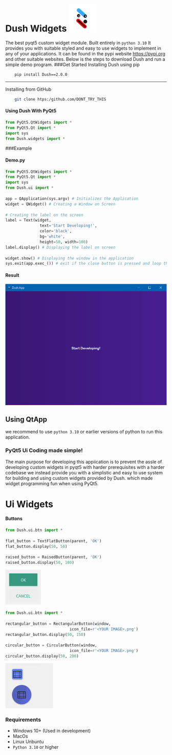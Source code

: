 # Dush Widgets  ![Dush Logo](images/Dush.png)
The best pyqt5 custom widget module. Built entirely in `python 3.10`
It provides you with suitable styled and easy to use widgets to implement in any of your applications.
It can be found in the pypi website <https://pypi.org> and other suitable websites.
Below is the steps to download Dush and run a simple demo program.
###Get Started
Installing Dush using pip
```bash
    pip install Dush==2.0.0
```
---
Installing from GitHub
```bash
    git clone htps:/github.com/DONT_TRY_THIS
```
#### Using Dush With PyQt5
```python
from PyQt5.QtWidgets import *
from PyQt5.Qt import *
import sys
from Dush.widgets import *
```

###Example
#### Demo.py
```python
from PyQt5.QtWidgets import *
from PyQt5.Qt import *
import sys
from Dush.ui import *

app = QApplication(sys.argv) # Initializes the Application
widget = QWidget() # Creating a Window on Screen

# Creating the label on the screen
label = Text(widget, 
               text='Start Developing!', 
               color='black', 
               bg='white',
               height=50, width=100)
label.display() # Displaying the label on screen

widget.show() # Displaying the window in the application
sys.exit(app.exec_()) # exit if the close button is pressed and loop the application
```
#### Result
![Result](images/demo-pic.png)

## Using QtApp


we recommend to use `python 3.10` or earlier versions of python to run this application.
### PyQt5 Ui Coding made simple!
The main purpose for developing this appiication is to prevent the assle of developing custom widgets in pyqt5 with harder prerequisites
with a harder codebase we instead provide you with a simplistic and easy to use system for building
and using custom widgets provided by Dush. which made widget programming fun when using PyQt5.

# Ui Widgets
#### Buttons
```python
from Dush.ui.btn import *

flat_button = TextFlatButton(parent, 'OK')
flat_button.display(50, 50)

raised_button = RaisedButton(parent, 'OK')
raised_button.display(50, 100)

```
![first button](images/buttons.png)

```python
from Dush.ui.btn import *

rectangular_button = RectangularButton(window,
                            icon_file=r'<YOUR IMAGE>.png')
rectangular_button.display(50, 150)

circular_button = CircularButton(window,
                            icon_file=r'<YOUR IMAGE>.png')
circular_button.display(50, 200)

```
![second button](images/buttons_2.png)


### Requirements
* Windows 10+ (Used in development)
* MacOs 
* Linux Unbuntu
* `Python 3.10` or higher